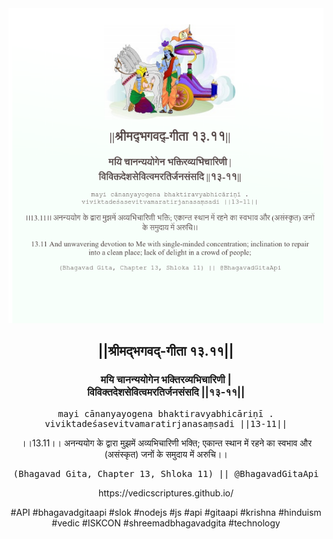 <img src="../../asset/BG_13_11.png"/>
<center><h2>||श्रीमद्‍भगवद्‍-गीता १३.११||</h2>
<h3>मयि चानन्ययोगेन भक्तिरव्यभिचारिणी |<br/>विविक्तदेशसेवित्वमरतिर्जनसंसदि ||१३-११||</h3>
<pre>mayi cānanyayogena bhaktiravyabhicāriṇī .<br/>viviktadeśasevitvamaratirjanasaṃsadi ||13-11||</pre>
<p>।।13.11।। अनन्ययोग के द्वारा मुझमें अव्यभिचारिणी भक्ति; एकान्त स्थान में रहने का स्वभाव और (असंस्कृत) जनों के समुदाय में अरुचि।।</p>
<pre>(Bhagavad Gita, Chapter 13, Shloka 11) || @BhagavadGitaApi</pre><p>https://vedicscriptures.github.io/</p><p>#API #bhagavadgitaapi #slok #nodejs #js #api #gitaapi #krishna #hinduism #vedic #ISKCON #shreemadbhagavadgita #technology</p></center>